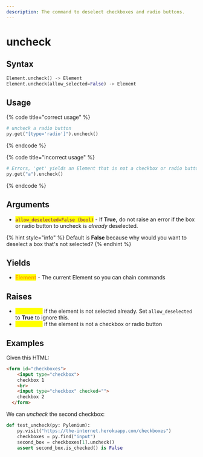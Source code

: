```yaml
---
description: The command to deselect checkboxes and radio buttons.
---
```


# uncheck

## Syntax

```python
Element.uncheck() -> Element
Element.uncheck(allow_selected=False) -> Element
```

## Usage

{% code title="correct usage" %}
```python
# uncheck a radio button
py.get("[type='radio']").uncheck()
```
{% endcode %}

{% code title="incorrect usage" %}
```python
# Errors, 'get' yields an Element that is not a checkbox or radio button
py.get("a").uncheck()
```
{% endcode %}

## Arguments

* <mark style="color:purple;">`allow_deselected=False (bool)`</mark> - If **True,** do not raise an error if the box or radio button to uncheck is _already_ deselected.

{% hint style="info" %}
Default is **False** because why would you want to deselect a box that's not selected?
{% endhint %}

## Yields

* <mark style="color:orange;">**Element**</mark> - The current Element so you can chain commands

## Raises

* <mark style="color:yellow;">**ValueError**</mark> if the element is not selected already. Set `allow_deselected` to **True** to ignore this.
* <mark style="color:yellow;">**ValueError**</mark> if the element is not a checkbox or radio button

## Examples

Given this HTML:

```html
<form id="checkboxes">
    <input type="checkbox">
    checkbox 1
    <br>
    <input type="checkbox" checked="">
    checkbox 2
  </form>
```

We can _uncheck_ the second checkbox:

```python
def test_uncheck(py: Pylenium):
    py.visit("https://the-internet.herokuapp.com/checkboxes")
    checkboxes = py.find("input")
    second_box = checkboxes[1].uncheck()
    assert second_box.is_checked() is False
```
